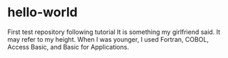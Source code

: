 # hello-world
First test repository following tutorial
It is something my girlfriend said.
It may refer to my height.
When I was younger, I used Fortran, COBOL, Access Basic, and Basic for Applications.
